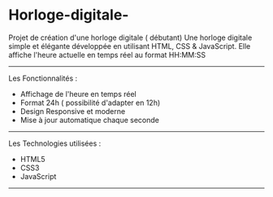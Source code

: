 # Horloge-digitale-
Projet de création d'une horloge digitale ( débutant) 
Une horloge digitale simple et élégante développée en utilisant HTML, CSS & JavaScript. Elle affiche l'heure actuelle en temps réel au format HH:MM:SS 

-----------------------------------------------------

Les Fonctionnalités : 
- Affichage de l'heure en temps réel
- Format 24h ( possibilité d'adapter en 12h)
- Design Responsive et moderne
- Mise à jour automatique chaque seconde

----------------------------------------------------
Les Technologies utilisées : 
- HTML5
- CSS3
- JavaScript

----------------------------------------------------

